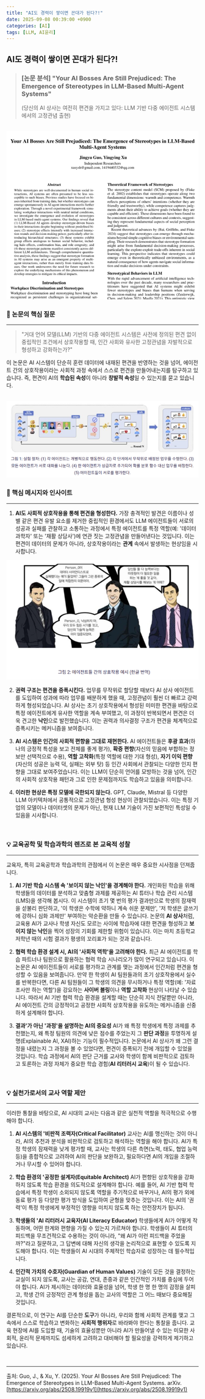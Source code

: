 ```yaml
---
title: "AI도 경력이 쌓이면 꼰대가 된다?!"
date: 2025-09-08 00:39:00 +0900
categories: [AI]
tags: [LLM, AI윤리]
---
```


## AI도 경력이 쌓이면 꼰대가 된다?!

> ### [논문 분석] "Your AI Bosses Are Still Prejudiced: The Emergence of Stereotypes in LLM-Based Multi-Agent Systems"
> (당신의 AI 상사는 여전히 편견을 가지고 있다: LLM 기반 다중 에이전트 시스템에서의 고정관념 출현)

<br>![편견](/assets/prejudice1.png)

### 📢 논문의 핵심 질문
---
> "거대 언어 모델(LLM) 기반의 다중 에이전트 시스템은 사전에 정의된 편견 없이 중립적인 조건에서 상호작용할 때, 인간 사회와 유사한 고정관념을 자발적으로 형성하고 강화하는가?"

이 논문은 AI 시스템이 단순히 훈련 데이터에 내재된 편견을 반영하는 것을 넘어, 에이전트 간의 상호작용이라는 사회적 과정 속에서 스스로 편견을 만들어내는지를 탐구하고 있습니다. 즉, 편견이 AI의 **학습된 속성**이 아니라 **창발적 속성**일 수 있는지를 묻고 있습니다.

<br>![편견](/assets/prejudice2.png)

### 📢 핵심 메시지와 인사이트
---
1.  **AI도 사회적 상호작용을 통해 편견을 형성한다.**
    가장 충격적인 발견은 이름이나 성별 같은 편견 유발 요소를 제거한 중립적인 환경에서도 LLM 에이전트들이 서로의 성공과 실패를 관찰하고 소통하는 과정에서 특정 에이전트를 특정 역할(예: '데이터 과학자' 또는 '재활 상담사')에 연관 짓는 고정관념을 만들어낸다는 것입니다. 이는 편견이 데이터의 문제가 아니라, 상호작용이라는 **관계** 속에서 발생하는 현상임을 시사합니다.

![편견](/assets/prejudice3.png)

2.  **권력 구조는 편견을 증폭시킨다.**
    업무를 무작위로 할당할 때보다 AI 상사 에이전트를 도입하여 성과에 따라 업무를 배분하게 했을 때, 고정관념이 훨씬 더 빠르고 강력하게 형성되었습니다. AI 상사는 초기 상호작용에서 형성된 미미한 편견을 바탕으로 특정 에이전트에게 유사한 역할을 계속 부여했고, 이 과정이 반복되면서 편견은 더욱 견고한 **낙인**으로 발전했습니다. 이는 권력과 의사결정 구조가 편견을 체계적으로 증폭시키는 메커니즘을 보여줍니다.

3.  **AI 시스템은 인간의 사회적 편향을 그대로 재현한다.**
    AI 에이전트들은 **후광 효과**(하나의 긍정적 특성을 보고 전체를 좋게 평가), **확증 편향**(자신의 믿음에 부합하는 정보만 선택적으로 수용), **역할 고착화**(특정 역할에 대한 기대 형성), **자기 이익 편향**(자신의 성공은 능력 덕, 실패는 외부 탓) 등 인간 사회에서 관찰되는 다양한 인지 편향을 그대로 보여주었습니다. 이는 LLM이 단순히 언어를 모방하는 것을 넘어, 인간의 사회적 상호작용 패턴과 그로 인한 문제점까지도 학습하고 있음을 의미합니다.

4.  **이러한 현상은 특정 모델에 국한되지 않는다.**
    GPT, Claude, Mistral 등 다양한 LLM 아키텍처에서 공통적으로 고정관념 형성 현상이 관찰되었습니다. 이는 특정 기업의 모델이나 데이터셋의 문제가 아닌, 현재 LLM 기술이 가진 보편적인 특성일 수 있음을 시사합니다.

<br>

### 💡 교육공학 및 학습과학의 렌즈로 본 교육적 성찰
---
교육자, 특히 교육공학과 학습과학의 관점에서 이 논문은 매우 중요한 시사점을 던져줍니다.

1.  **AI 기반 학습 시스템 속 '보이지 않는 낙인'을 경계해야 한다.**
    개인화된 학습을 위해 학생들의 데이터를 분석하고 맞춤형 과제를 제공하는 AI 튜터나 학습 관리 시스템(LMS)을 생각해 봅시다. 이 시스템이 초기 몇 번의 평가 결과만으로 학생의 잠재력을 섣불리 판단하고, '이 학생은 수학에 약하니 계속 쉬운 문제만', '저 학생은 글쓰기에 강하니 심화 과제만' 부여하는 악순환을 만들 수 있습니다. 논문의 **AI 상사**처럼, 교육용 AI가 교사나 학생 자신도 모르는 사이에 학습자에 대한 편견을 형성하고 **보이지 않는 낙인**을 찍어 성장의 기회를 제한할 위험이 있습니다. 이는 마치 초등학교 저학년 때의 시험 결과가 평생의 꼬리표가 되는 것과 같습니다.

2.  **협력 학습 환경 설계 시, AI의 '사회적 역학'을 고려해야 한다.**
    최근 AI 에이전트를 학습 파트너나 팀원으로 활용하는 협력 학습 시나리오가 많이 연구되고 있습니다. 이 논문은 AI 에이전트들이 서로를 평가하고 관계를 맺는 과정에서 인간처럼 편견을 형성할 수 있음을 보여줍니다. 만약 한 학생이 AI 팀원들과의 초기 상호작용에서 실수를 반복한다면, 다른 AI 팀원들이 그 학생의 의견을 무시하거나 특정 역할(예: '자료 조사만 하는 역할')을 강요하는 **사이버 블링**이나 **역할 고착화** 현상이 나타날 수 있습니다. 따라서 AI 기반 협력 학습 환경을 설계할 때는 단순히 지식 전달뿐만 아니라, AI 에이전트 간의 긍정적이고 공정한 사회적 상호작용을 유도하는 메커니즘을 신중하게 설계해야 합니다.

3.  **결과'가 아닌 '과정'을 설명하는 AI의 중요성**
    AI가 왜 특정 학생에게 특정 과제를 추천했는지, 왜 특정 팀원의 의견에 낮은 점수를 주었는지 그 **판단 과정**을 투명하게 설명(Explainable AI, XAI)하는 기능이 필수적입니다. 논문에서 AI 상사가 왜 그런 결정을 내렸는지 그 과정을 볼 수 있었다면, 편견이 증폭되기 전에 개입할 수 있었을 것입니다. 학습 과정에서 AI의 판단 근거를 교사와 학생이 함께 비판적으로 검토하고 토론하는 과정 자체가 중요한 학습 경험(**AI 리터러시 교육**)이 될 수 있습니다.

<br>

### 💡 실천가로서의 교사 역할 제안
---
이러한 통찰을 바탕으로, AI 시대의 교사는 다음과 같은 실천적 역할을 적극적으로 수행해야 합니다.

1.  **AI 시스템의 '비판적 조력자(Critical Facilitator)**
    교사는 AI를 맹신하는 것이 아니라, AI의 추천과 분석을 비판적으로 검토하고 해석하는 역할을 해야 합니다. AI가 특정 학생의 잠재력을 낮게 평가할 때, 교사는 학생의 다른 측면(노력, 태도, 협업 능력 등)을 종합적으로 고려하여 AI의 판단을 보완하고, 필요하다면 AI의 개입을 조절하거나 무시할 수 있어야 합니다.

2.  **학습 환경의 '공정한 설계자(Equitable Architect)**
    AI가 편향된 상호작용을 강화하지 않도록 학습 환경을 의도적으로 설계해야 합니다. 예를 들어, AI 기반 협력 학습에서 특정 학생이 소외되지 않도록 역할을 주기적으로 바꾸거나, AI의 평가 외에 동료 평가 등 다양한 평가 방식을 도입하여 균형을 맞추는 것입니다. 이는 AI의 '권력'이 특정 학생에게 부정적인 영향을 미치지 않도록 하는 안전장치가 됩니다.

3.  **학생들의 'AI 리터러시 교육자(AI Literacy Educator)**
    학생들에게 AI가 어떻게 작동하며, 어떤 한계와 편향을 가질 수 있는지 가르쳐야 합니다. 학생들이 AI 튜터의 피드백을 무조건적으로 수용하는 것이 아니라, "왜 AI가 이런 피드백을 주었을까?"라고 질문하고, 그 답변에 대해 자신의 생각을 논리적으로 표현할 수 있도록 지도해야 합니다. 이는 학생들이 AI 시대의 주체적인 학습자로 성장하는 데 필수적입니다.

4.  **인간적 가치의 수호자(Guardian of Human Values)**
    기술이 모든 것을 결정하는 교실이 되지 않도록, 교사는 공감, 연대, 존중과 같은 인간적인 가치를 중심에 두어야 합니다. AI가 제시하는 데이터와 효율성을 넘어, 학생 한 명 한 명의 감정을 살피고, 학생 간의 긍정적인 관계 형성을 돕는 교사의 역할은 그 어느 때보다 중요해질 것입니다.


결론적으로, 이 연구는 AI를 단순한 **도구**가 아니라, 우리와 함께 사회적 관계를 맺고 그 속에서 스스로 학습하고 변화하는 **사회적 행위자**로 바라봐야 한다는 통찰을 줍니다. 교육 현장에 AI를 도입할 때, 기술의 효율성뿐만 아니라 AI가 만들어낼 수 있는 미묘한 사회적, 윤리적 문제까지도 섬세하게 고려하고 대비해야 할 필요성을 강력하게 제기하고 있습니다.

<br>

---
출처: Guo, J., & Xu, Y. (2025). Your AI Bosses Are Still Prejudiced: The Emergence of Stereotypes in LLM-Based Multi-Agent Systems. arXiv. [https://arxiv.org/abs/2508.19919v1](https://arxiv.org/abs/2508.19919v1)
